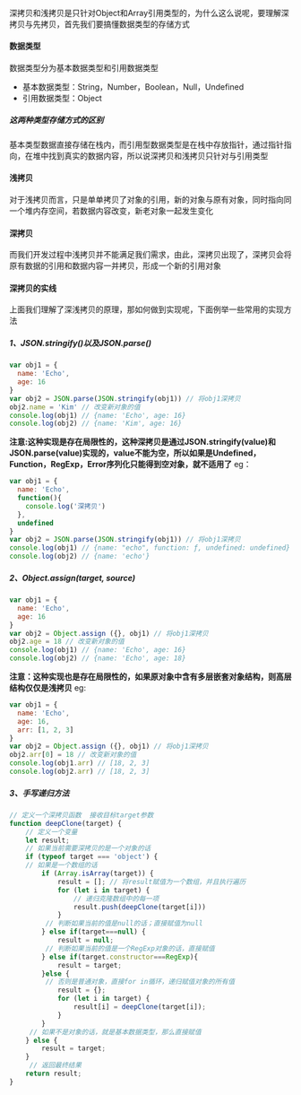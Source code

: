 #### 
深拷贝和浅拷贝是只针对Object和Array引用类型的，为什么这么说呢，要理解深拷贝与先拷贝，首先我们要搞懂数据类型的存储方式
#### 数据类型
数据类型分为基本数据类型和引用数据类型
* 基本数据类型：String，Number，Boolean，Null，Undefined
* 引用数据类型：Object
##### 这两种类型存储方式的区别
基本类型数据直接存储在栈内，而引用型数据类型是在栈中存放指针，通过指针指向，在堆中找到真实的数据内容，所以说深拷贝和浅拷贝只针对与引用类型
#### 浅拷贝
对于浅拷贝而言，只是单单拷贝了对象的引用，新的对象与原有对象，同时指向同一个堆内存空间，若数据内容改变，新老对象一起发生变化
#### 深拷贝
而我们开发过程中浅拷贝并不能满足我们需求，由此，深拷贝出现了，深拷贝会将原有数据的引用和数据内容一并拷贝，形成一个新的引用对象
#### 深拷贝的实线
上面我们理解了深浅拷贝的原理，那如何做到实现呢，下面例举一些常用的实现方法
##### 1、JSON.stringify()以及JSON.parse()
```javascript
var obj1 = {
  name: 'Echo',
  age: 16
}
var obj2 = JSON.parse(JSON.stringify(obj1)) // 将obj1深拷贝
obj2.name = 'Kim' // 改变新对象的值
console.log(obj1) // {name: 'Echo', age: 16}
console.log(obj2) // {name: 'Kim', age: 16}
```
**注意:这种实现是存在局限性的，这种深拷贝是通过JSON.stringify(value)和JSON.parse(value)实现的，value不能为空，所以如果是Undefined，Function，RegExp，Error序列化只能得到空对象，就不适用了**
eg：
```javascript
var obj1 = {
  name: 'Echo',
  function(){
    console.log('深拷贝')
  },
  undefined
}
var obj2 = JSON.parse(JSON.stringify(obj1)) // 将obj1深拷贝
console.log(obj1) // {name: "echo", function: ƒ, undefined: undefined}
console.log(obj2) // {name: 'echo'}
```
##### 2、Object.assign(target, source)
```javascript
var obj1 = {
  name: 'Echo',
  age: 16
}
var obj2 = Object.assign ({}, obj1) // 将obj1深拷贝
obj2.age = 18 // 改变新对象的值
console.log(obj1) // {name: 'Echo', age: 16}
console.log(obj2) // {name: 'Echo', age: 18}
```
**注意：这种实现也是存在局限性的，如果原对象中含有多层嵌套对象结构，则高层结构仅仅是浅拷贝**
eg:
```javascript
var obj1 = {
  name: 'Echo',
  age: 16,
  arr: [1, 2, 3]
}
var obj2 = Object.assign ({}, obj1) // 将obj1深拷贝
obj2.arr[0] = 18 // 改变新对象的值
console.log(obj1.arr) // [18, 2, 3]
console.log(obj2.arr) // [18, 2, 3]
```
##### 3、手写递归方法
```javascript
// 定义一个深拷贝函数  接收目标target参数
function deepClone(target) {
    // 定义一个变量
    let result;
    // 如果当前需要深拷贝的是一个对象的话
    if (typeof target === 'object') {
    // 如果是一个数组的话
        if (Array.isArray(target)) {
            result = []; // 将result赋值为一个数组，并且执行遍历
            for (let i in target) {
                // 递归克隆数组中的每一项
                result.push(deepClone(target[i]))
            }
         // 判断如果当前的值是null的话；直接赋值为null
        } else if(target===null) {
            result = null;
         // 判断如果当前的值是一个RegExp对象的话，直接赋值    
        } else if(target.constructor===RegExp){
            result = target;
        }else {
         // 否则是普通对象，直接for in循环，递归赋值对象的所有值
            result = {};
            for (let i in target) {
                result[i] = deepClone(target[i]);
            }
        }
     // 如果不是对象的话，就是基本数据类型，那么直接赋值
    } else {
        result = target;
    }
     // 返回最终结果
    return result;
}
```